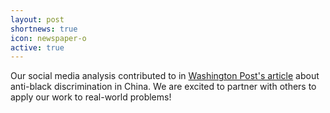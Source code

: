 ```yaml
---
layout: post
shortnews: true
icon: newspaper-o
active: true
---
```


Our social media analysis contributed to in [Washington Post's article](https://www.washingtonpost.com/politics/2020/06/18/video-evidence-anti-black-discrimination-china-over-coronavirus-fears) about anti-black discrimination in China. We are excited to partner with others to apply our work to real-world problems!